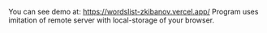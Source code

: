 You can see demo at: https://wordslist-zkibanov.vercel.app/
Program uses imitation of remote server with local-storage of your browser.
